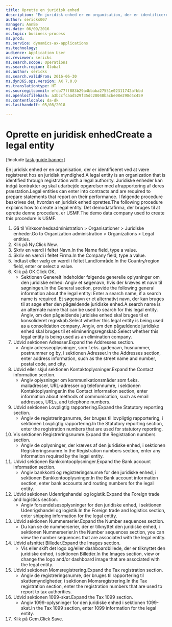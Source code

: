 ```yaml
--- 
title: Oprette en juridisk enhed
description: "En juridisk enhed er en organisation, der er identificeret ved at være registreret hos en juridisk myndighed."
author: sericks007
manager: AnnBe
ms.date: 06/09/2016
ms.topic: business-process
ms.prod: 
ms.service: dynamics-ax-applications
ms.technology: 
audience: Application User
ms.reviewer: sericks
ms.search.scope: Operations
ms.search.region: Global
ms.author: sericks
ms.search.validFrom: 2016-06-30
ms.dyn365.ops.version: AX 7.0.0
ms.translationtype: HT
ms.sourcegitcommit: efcb77ff883b29a4bbaba27551e02311742afbbd
ms.openlocfilehash: a3bccfcaad529f35dc28048bacbe08e298d4c459
ms.contentlocale: da-dk
ms.lasthandoff: 05/08/2018

---
```

# <a name="create-a-legal-entity"></a><span data-ttu-id="1e4bd-103">Oprette en juridisk enhed</span><span class="sxs-lookup"><span data-stu-id="1e4bd-103">Create a legal entity</span></span>

[!include [task guide banner](../../includes/task-guide-banner.md)]

<span data-ttu-id="1e4bd-104">En juridisk enhed er en organisation, der er identificeret ved at være registreret hos en juridisk myndighed.</span><span class="sxs-lookup"><span data-stu-id="1e4bd-104">A legal entity is an organization that is identified through registration with a legal authority.</span></span> <span data-ttu-id="1e4bd-105">Juridiske enheder kan indgå kontrakter og skal udarbejde opgørelser med afrapportering af deres præstation.</span><span class="sxs-lookup"><span data-stu-id="1e4bd-105">Legal entities can enter into contracts and are required to prepare statements that report on their performance.</span></span> <span data-ttu-id="1e4bd-106">I følgende procedure beskrives det, hvordan en juridisk enhed oprettes.</span><span class="sxs-lookup"><span data-stu-id="1e4bd-106">The following procedure explains how to create a legal entity.</span></span> <span data-ttu-id="1e4bd-107">Det demodatafirma, der bruges til at oprette denne procedure, er USMF.</span><span class="sxs-lookup"><span data-stu-id="1e4bd-107">The demo data company used to create this procedure is USMF.</span></span>

1. <span data-ttu-id="1e4bd-108">Gå til Virksomhedsadministration > Organisationer > Juridiske enheder.</span><span class="sxs-lookup"><span data-stu-id="1e4bd-108">Go to Organization administration > Organizations > Legal entities.</span></span>
2. <span data-ttu-id="1e4bd-109">Klik på Ny.</span><span class="sxs-lookup"><span data-stu-id="1e4bd-109">Click New.</span></span>
3. <span data-ttu-id="1e4bd-110">Skriv en værdi i feltet Navn.</span><span class="sxs-lookup"><span data-stu-id="1e4bd-110">In the Name field, type a value.</span></span>
4. <span data-ttu-id="1e4bd-111">Skriv en værdi i feltet Firma.</span><span class="sxs-lookup"><span data-stu-id="1e4bd-111">In the Company field, type a value.</span></span>
5. <span data-ttu-id="1e4bd-112">Indtast eller vælg en værdi i feltet Land/område.</span><span class="sxs-lookup"><span data-stu-id="1e4bd-112">In the Country/region field, enter or select a value.</span></span>
6. <span data-ttu-id="1e4bd-113">Klik på OK.</span><span class="sxs-lookup"><span data-stu-id="1e4bd-113">Click OK.</span></span>
    * <span data-ttu-id="1e4bd-114">Sektionen Generelt indeholder følgende generelle oplysninger om den juridiske enhed: Angiv et søgenavn, hvis der kræves et navn til søgningen.</span><span class="sxs-lookup"><span data-stu-id="1e4bd-114">In the General section, provide the following general information about the legal entity: Enter a search name, if a search name is required.</span></span> <span data-ttu-id="1e4bd-115">Et søgenavn er et alternativt navn, der kan bruges til at søge efter den pågældende juridiske enhed.</span><span class="sxs-lookup"><span data-stu-id="1e4bd-115">A search name is an alternate name that can be used to search for this legal entity.</span></span> <span data-ttu-id="1e4bd-116">Angiv, om den pågældende juridiske enhed skal bruges til et konsolideret regnskab.</span><span class="sxs-lookup"><span data-stu-id="1e4bd-116">Select whether this legal entity is being used as a consolidation company.</span></span> <span data-ttu-id="1e4bd-117">Angiv, om den pågældende juridiske enhed skal bruges til et elimineringsregnskab.</span><span class="sxs-lookup"><span data-stu-id="1e4bd-117">Select whether this legal entity is being used as an elimination company.</span></span>  
7. <span data-ttu-id="1e4bd-118">Udvid sektionen Adresser.</span><span class="sxs-lookup"><span data-stu-id="1e4bd-118">Expand the Addresses section.</span></span>
    * <span data-ttu-id="1e4bd-119">Angiv adresseoplysninger, som f.eks. gadenavn, husnummer, postnummer og by, i sektionen Adresser.</span><span class="sxs-lookup"><span data-stu-id="1e4bd-119">In the Addresses section, enter address information, such as the street name and number, postal code, and city.</span></span>  
8. <span data-ttu-id="1e4bd-120">Udvid eller skjul sektionen Kontaktoplysninger.</span><span class="sxs-lookup"><span data-stu-id="1e4bd-120">Expand the Contact information section.</span></span>
    * <span data-ttu-id="1e4bd-121">Angiv oplysninger om kommunikationsmåder som f.eks. mailadresser, URL-adresser og telefonnumre, i sektionen Kontaktoplysninger.</span><span class="sxs-lookup"><span data-stu-id="1e4bd-121">In the Contact information section, enter information about methods of communication, such as email addresses, URLs, and telephone numbers.</span></span>  
9. <span data-ttu-id="1e4bd-122">Udvid sektionen Lovpligtig rapportering.</span><span class="sxs-lookup"><span data-stu-id="1e4bd-122">Expand the Statutory reporting section.</span></span>
    * <span data-ttu-id="1e4bd-123">Angiv de registreringsnumre, der bruges til lovpligtig rapportering, i sektionen Lovpligtig rapportering.</span><span class="sxs-lookup"><span data-stu-id="1e4bd-123">In the Statutory reporting section, enter the registration numbers that are used for statutory reporting.</span></span>  
10. <span data-ttu-id="1e4bd-124">Vis sektionen Registreringsnumre.</span><span class="sxs-lookup"><span data-stu-id="1e4bd-124">Expand the Registration numbers section.</span></span>
    * <span data-ttu-id="1e4bd-125">Angiv de oplysninger, der kræves af den juridiske enhed, i sektionen Registreringsnumre.</span><span class="sxs-lookup"><span data-stu-id="1e4bd-125">In the Registration numbers section, enter any information required by the legal entity.</span></span>  
11. <span data-ttu-id="1e4bd-126">Udvid sektionen Bankkontooplysninger.</span><span class="sxs-lookup"><span data-stu-id="1e4bd-126">Expand the Bank account information section.</span></span>
    * <span data-ttu-id="1e4bd-127">Angiv bankkonti og registreringsnumre for den juridiske enhed, i sektionen Bankkontooplysninger.</span><span class="sxs-lookup"><span data-stu-id="1e4bd-127">In the Bank account information section, enter bank accounts and routing numbers for the legal entity.</span></span>  
12. <span data-ttu-id="1e4bd-128">Udvid sektionen Udenrigshandel og logistik.</span><span class="sxs-lookup"><span data-stu-id="1e4bd-128">Expand the Foreign trade and logistics section.</span></span>
    * <span data-ttu-id="1e4bd-129">Angiv forsendelsesoplysninger for den juridiske enhed, i sektionen Udenrigshandel og logistik.</span><span class="sxs-lookup"><span data-stu-id="1e4bd-129">In the Foreign trade and logistics section, enter shipping information for the legal entity.</span></span>  
13. <span data-ttu-id="1e4bd-130">Udvid sektionen Nummerserier.</span><span class="sxs-lookup"><span data-stu-id="1e4bd-130">Expand the Number sequences section.</span></span>
    * <span data-ttu-id="1e4bd-131">Du kan se de nummerserier, der er tilknyttet den juridiske enhed, i sektionen Nummerserier.</span><span class="sxs-lookup"><span data-stu-id="1e4bd-131">In the Number sequences section, you can view the number sequences that are associated with the legal entity.</span></span>  
14. <span data-ttu-id="1e4bd-132">Udvid afsnittet Billeder.</span><span class="sxs-lookup"><span data-stu-id="1e4bd-132">Expand the Images section.</span></span>
    * <span data-ttu-id="1e4bd-133">Vis eller skift det logo og/eller dashboardbillede, der er tilknyttet den juridiske enhed, i sektionen Billeder.</span><span class="sxs-lookup"><span data-stu-id="1e4bd-133">In the Images section, view or change the logo and/or dashboard image that are associated with the legal entity.</span></span>  
15. <span data-ttu-id="1e4bd-134">Udvid sektionen Momsregistrering.</span><span class="sxs-lookup"><span data-stu-id="1e4bd-134">Expand the Tax registration section.</span></span>
    * <span data-ttu-id="1e4bd-135">Angiv de registreringsnumre, der bruges til rapportering til skattemyndigheder, i sektionen Momsregistrering.</span><span class="sxs-lookup"><span data-stu-id="1e4bd-135">In the Tax registration section, enter the registration numbers that are used to report to tax authorities.</span></span>  
16. <span data-ttu-id="1e4bd-136">Udvid sektionen 1099-skat.</span><span class="sxs-lookup"><span data-stu-id="1e4bd-136">Expand the Tax 1099 section.</span></span>
    * <span data-ttu-id="1e4bd-137">Angiv 1099-oplysninger for den juridiske enhed i sektionen 1099-skat.</span><span class="sxs-lookup"><span data-stu-id="1e4bd-137">In the Tax 1099 section, enter 1099 information for the legal entity.</span></span>  
17. <span data-ttu-id="1e4bd-138">Klik på Gem.</span><span class="sxs-lookup"><span data-stu-id="1e4bd-138">Click Save.</span></span>


